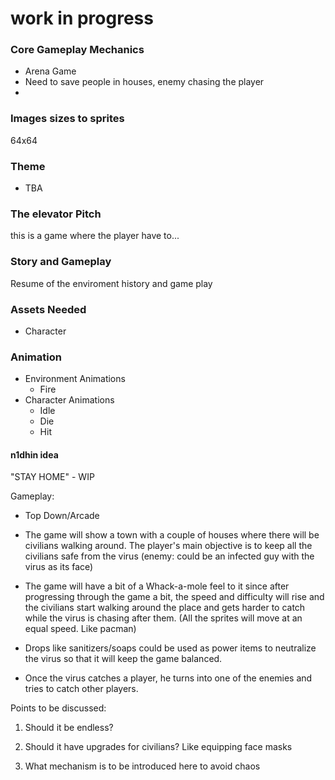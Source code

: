 # work in progress

### Core Gameplay Mechanics
- Arena Game
- Need to save people in houses, enemy chasing the player
- 

### Images sizes to sprites
64x64

### Theme
- TBA

### The elevator Pitch
this is a game where the player have to...

### Story and Gameplay
Resume of the enviroment history and game play
  
### Assets Needed
- Character
    
### Animation
- Environment Animations 
  - Fire
- Character Animations 
  - Idle
  - Die
  - Hit
  
  
#### n1dhin idea
 
"STAY HOME" - WIP

Gameplay:

* Top Down/Arcade

* The game will show a town with a couple of houses where there will be civilians walking around. The player's main objective is to keep all the civilians safe from the virus (enemy: could be an infected guy with the virus as its face)

* The game will have a bit of a Whack-a-mole feel to it since after progressing through the game a bit, the speed and difficulty will rise and the civilians start walking around the place and gets harder to catch while the virus is chasing after them. (All the sprites will move at an equal speed. Like pacman) 

* Drops like sanitizers/soaps could be used as power items to neutralize the virus so that it will keep the game balanced. 

* Once the virus catches a player, he turns into one of the enemies and tries to catch other players. 


Points to be discussed:

1. Should it be endless?

2. Should it have upgrades for civilians? Like equipping face masks 

3. What mechanism is to be introduced here to avoid chaos
